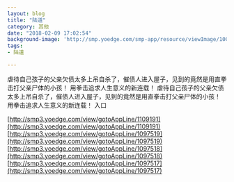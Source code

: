 ```yaml
---
layout: blog
title: "陆道"
category: 其他
date: "2018-02-09 17:02:54"
background-image: 'http://smp.yoedge.com/smp-app/resource/viewImage/1002098appline.png'
tags:
- 陆道

---
```

虐待自己孩子的父亲欠债太多上吊自杀了，催债人进入屋子，见到的竟然是用直拳击打父亲尸体的小孩！ 用拳击追求人生意义的新连载！
虐待自己孩子的父亲欠债太多上吊自杀了，催债人进入屋子，见到的竟然是用直拳击打父亲尸体的小孩！ 用拳击追求人生意义的新连载！
入口

[http://smp3.yoedge.com/view/gotoAppLine/1109191](http://smp3.yoedge.com/view/gotoAppLine/1109191)
[http://smp3.yoedge.com/view/gotoAppLine/1097519](http://smp3.yoedge.com/view/gotoAppLine/1097519)
[http://smp3.yoedge.com/view/gotoAppLine/1097518](http://smp3.yoedge.com/view/gotoAppLine/1097518)
[http://smp3.yoedge.com/view/gotoAppLine/1097517](http://smp3.yoedge.com/view/gotoAppLine/1097517)

        
